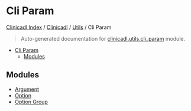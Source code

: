 # Cli Param

[Clinicadl Index](../../../README.md#clinicadl-index) /
[Clinicadl](../../index.md#clinicadl) /
[Utils](../index.md#utils) /
Cli Param

> Auto-generated documentation for [clinicadl.utils.cli_param](../../../../clinicadl/utils/cli_param/__init__.py) module.

- [Cli Param](#cli-param)
  - [Modules](#modules)

## Modules

- [Argument](./argument.md)
- [Option](./option.md)
- [Option Group](./option_group.md)